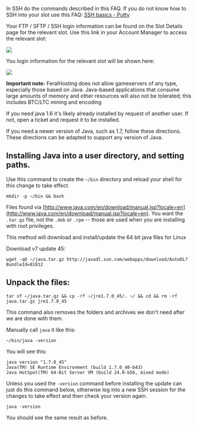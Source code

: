 
In SSH do the commands described in this FAQ. If you do not know how to SSH into your slot use this FAQ: [SSH basics - Putty](https://www.feralhosting.com/faq/view?question=12)

Your FTP / SFTP / SSH login information can be found on the Slot Details page for the relevant slot. Use this link in your Account Manager to access the relevant slot:

![](https://raw.github.com/feralhosting/feralfilehosting/master/Feral%20Wiki/0%20Generic/slot_detail_link.png)

You login information for the relevant slot will be shown here:

![](https://raw.github.com/feralhosting/feralfilehosting/master/Feral%20Wiki/0%20Generic/slot_detail_ssh.png)

**Important note:** FeralHosting does not allow gameservers of any type, especially those based on Java.  Java-based applications that consume large amounts of memory and other resources will also not be tolerated; this includes BTC/LTC mining and encoding

If you need java 1.6 it's likely already installed by request of another user. If not, open a ticket and request it to be installed.

If you need a newer version of Java, such as 1.7, follow these directions. These directions can be adapted to support any version of Java.
    
Installing Java into a user directory, and setting paths.
---

Use this command to create the `~/bin` directory and reload your shell for this change to take effect.

~~~
mkdir -p ~/bin && bash
~~~

Files found via [http://www.java.com/en/download/manual.jsp?locale=en](http://www.java.com/en/download/manual.jsp?locale=en). You want the `.tar.gz` file, not the `.deb` or `.rpm` -- those are used when you are installing with root privileges.
     
This method will download  and install/update the 64 bit java files for Linux

Download v7 update 45:

~~~
wget -qO ~/java.tar.gz http://javadl.sun.com/webapps/download/AutoDL?BundleId=81812
~~~

Unpack the files:
---

~~~
tar xf ~/java.tar.gz && cp -rf ~/jre1.7.0_45/. ~/ && cd && rm -rf java.tar.gz jre1.7.0_45
~~~

This command also removes the folders and archives we don't need after we are done with them.

Manually call `java` it like this:

~~~
~/bin/java -version
~~~

You will see this:

~~~
java version "1.7.0_45"
Java(TM) SE Runtime Environment (build 1.7.0_40-b43)
Java HotSpot(TM) 64-Bit Server VM (build 24.0-b56, mixed mode)
~~~

Unless you used the `-version` command before installing the update can just do this command below, otherwise log into a new SSH session for the changes to take effect and then check your version again.

~~~
java -version
~~~

You should see the same result as before.



